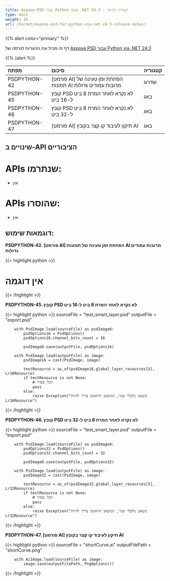 ```yaml
---
title: Aspose.PSD עבור Python via .NET 24.3 - הערות לגרסה
type: docs
weight: 10
url: /he/net/aspose-psd-for-python-via-net-24-3-release-notes/
---
```


{{% alert color="primary" %}}

דף זה מכיל את ההערות לגרסה של [Aspose.PSD עבור Python via .NET 24.3](https://pypi.org/project/aspose-psd/)

{{% /alert %}}

| **מפתח**     | **סיכום**                                                          | **קטגוריה**|
|:-------------|:---------------------------------------------------------------------|:------------|
| PSDPYTHON-42 | [פורמט AI] הפחתת זמן טעינה של תמונות AI מרובות עמודים גדולות         | שדרוג      |
| PSDPYTHON-45 | קובץ PSD לא נקרא לאחר המרת 8 ביט ל-16 ביט                   |     באג     |
| PSDPYTHON-46 | קובץ PSD לא נקרא לאחר המרת 8 ביט ל-32 ביט                   |     באג     |
| PSDPYTHON-47 | [פורמט AI] תיקון לעיבוד קו קצר בקובץ AI                         |     באג     |



## **שינויים ב-API הציבוריים**
# **APIs שנתרמו:**
- אין

# **APIs שהוסרו:**
- אין


## **דוגמאות שימוש:**

**PSDPYTHON-42. [פורמט AI] הפחתת זמן טעינה של תמונות AI מרובות עמודים גדולות**

{{< highlight python >}}
   # אין דוגמה
{{< /highlight >}}

**PSDPYTHON-45. קובץ PSD לא נקרא לאחר המרת 8 ביט ל-16 ביט**

{{< highlight python >}}
        sourceFile = "test_smart_layer.psd"
        outputFile = "export.psd"

        with PsdImage.load(sourceFile) as psdImage8:
            psdOptions16 = PsdOptions()
            psdOptions16.channel_bits_count = 16

            psdImage8.save(outputFile, psdOptions16)

        with PsdImage.load(outputFile) as image:
            psdImage16 = cast(PsdImage, image)

            testResource = as_of(psdImage16.global_layer_resources[5], Lr16Resource)
            if testResource is not None:
                # הכל בסדר
                pass
            else:
                raise Exception("משאב גלובלי שגוי, המשאב הראשון צריך להיות Lr16Resource")
{{< /highlight >}}

**PSDPYTHON-46. קובץ PSD לא נקרא לאחר המרת 8 ביט ל-32 ביט**

{{< highlight python >}}
        sourceFile = "test_smart_layer.psd"
        outputFile = "export.psd"

        with PsdImage.load(sourceFile) as psdImage8:
            psdOptions32 = PsdOptions()
            psdOptions32.channel_bits_count = 32

            psdImage8.save(outputFile, psdOptions32)

        with PsdImage.load(outputFile) as image:
            psdImage32 = cast(PsdImage, image)

            testResource = as_of(psdImage32.global_layer_resources[5], Lr32Resource)
            if testResource is not None:
                # הכל בסדר
                pass
            else:
                raise Exception("משאב גלובלי שגוי, המשאב הראשון צריך להיות Lr32Resource")
{{< /highlight >}}

**PSDPYTHON-47. [פורמט AI] תיקון לעיבוד קו קצר בקובץ AI**

{{< highlight python >}}
        sourceFile = "shortCurve.ai"
        outputFilePath = "shortCurve.png"

        with AiImage.load(sourceFile) as image:
            image.save(outputFilePath, PngOptions())
{{< /highlight >}}
